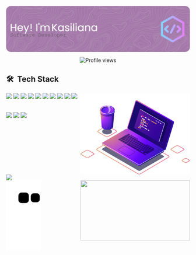 <img align="center" src="github-header-image (1).png"/>
<p align="center"> <img src="https://komarev.com/ghpvc/?username=kasilianaoliveira&color=blueviolet" alt="Profile views" /> 

 ## 🛠 &nbsp;Tech Stack
  <img src="computer.png" min-width="400px" max-width="400px" width="300px" align="right" alt="Computador">
<div>

  <p>
  <img src="https://img.shields.io/badge/javascript-%23323330.svg?style=for-the-badge&logo=javascript&logoColor=%23F7DF1E" style="margin-bottom: 4px;" height="30px">
  <img src="https://img.shields.io/badge/typescript-%23007ACC.svg?style=for-the-badge&logo=typescript&logoColor=white" style="margin-bottom: 4px;" height="30px">
  <img src="https://img.shields.io/badge/html5-%23E34F26.svg?style=for-the-badge&logo=html5&logoColor=white" style="margin-bottom: 4px;" height="30px">
  <img src="https://img.shields.io/badge/css3-%231572B6.svg?style=for-the-badge&logo=css3&logoColor=white" style="margin-bottom: 4px;" height="30px">
  <img src="https://img.shields.io/badge/react-%2320232a.svg?style=for-the-badge&logo=react&logoColor=%2361DAFB" style="margin-bottom: 4px;" height="30px">
  <img src="https://img.shields.io/badge/node.js-6DA55F?style=for-the-badge&logo=node.js&logoColor=white" style="margin-bottom: 4px;" height="30px">
  <img src="https://img.shields.io/badge/express.js-%23404d59.svg?style=for-the-badge&logo=express&logoColor=%2361DAFB" style="margin-bottom: 4px;" height="30px">
  <img src="https://img.shields.io/badge/git-%23F05033.svg?style=for-the-badge&logo=git&logoColor=white" style="margin-bottom: 4px;" height="30px">
  <img src="https://img.shields.io/badge/Linux-FCC624?style=for-the-badge&logo=linux&logoColor=black" style="margin-bottom: 4px;" height="30px">
  <img src="https://img.shields.io/badge/-VS%20Code-%23323330?style=for-the-badge&logo=visual-studio-code&logoColor=%23007ACC" style="margin-bottom: 4px;" height="30px">
  </p>
</div>

##

<p align="left">
  <a href="https://www.linkedin.com/in/kasiliana-oliveira" target="_blank">
    <img src="https://img.shields.io/badge/-LinkedIn-%230077B5?style=for-the-badge&logo=linkedin&logoColor=white" target="_blank"></a>
  <a href = "mailto:kasilianaoliveira@gmail.com">
    <img src="https://img.shields.io/badge/Gmail-D14836?style=for-the-badge&logo=gmail&logoColor=white" target="_blank"></a>
  <a href="https://instagram.com/kasiliana_" target="_blank">
    <img src="https://img.shields.io/badge/-Instagram-%23E4405F?style=for-the-badge&logo=instagram&logoColor=white" target="_blank"></a>
</p>  

##
<div align="left">
 
   <p><img align="left" src="https://github-readme-stats.vercel.app/api?username=kasilianaoliveira&show_icons=true&theme=radical" width="400px"><p>
   <p><img align="right" height="165em" src="https://github-readme-stats.vercel.app/api/top-langs/?username=kasilianaoliveira&layout=compact&langs_count=7&theme=radical" width="300px"/><p>
</div>
  

![Snake animation](https://github.com/kasilianaoliveira/kasilianaoliveira/blob/output/github-contribution-grid-snake.svg)


